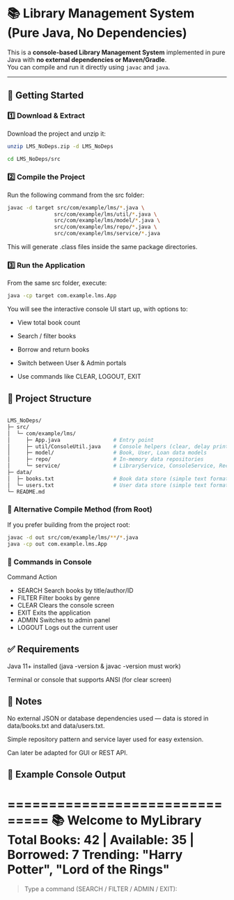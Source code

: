 # 📚 Library Management System (Pure Java, No Dependencies)

This is a **console-based Library Management System** implemented in pure Java with **no external dependencies or Maven/Gradle**.  
You can compile and run it directly using `javac` and `java`.

---

## 🚀 Getting Started

### 1️⃣ Download & Extract
Download the project and unzip it:

```bash
unzip LMS_NoDeps.zip -d LMS_NoDeps
```
```bash
cd LMS_NoDeps/src
```
### 2️⃣ Compile the Project
Run the following command from the src folder:

```bash
javac -d target src/com/example/lms/*.java \
               src/com/example/lms/util/*.java \
               src/com/example/lms/model/*.java \
               src/com/example/lms/repo/*.java \
               src/com/example/lms/service/*.java
```
This will generate .class files inside the same package directories.

### 3️⃣ Run the Application
From the same src folder, execute:

```bash
java -cp target com.example.lms.App
```

You will see the interactive console UI start up, with options to:

- View total book count

- Search / filter books

- Borrow and return books

- Switch between User & Admin portals

- Use commands like CLEAR, LOGOUT, EXIT

## 📂 Project Structure
```bash

LMS_NoDeps/
├─ src/
│  └─ com/example/lms/
│     ├─ App.java                 # Entry point
│     ├─ util/ConsoleUtil.java    # Console helpers (clear, delay print)
│     ├─ model/                   # Book, User, Loan data models
│     ├─ repo/                    # In-memory data repositories
│     └─ service/                 # LibraryService, ConsoleService, Recommendation
├─ data/
│  ├─ books.txt                   # Book data store (simple text format)
│  └─ users.txt                   # User data store (simple text format)
└─ README.md
```
### 🧪 Alternative Compile Method (from Root)
If you prefer building from the project root:

```bash
javac -d out src/com/example/lms/**/*.java
java -cp out com.example.lms.App
```
### 🧰 Commands in Console
Command	Action
- SEARCH	Search books by title/author/ID
- FILTER	Filter books by genre
- CLEAR	Clears the console screen
- EXIT	Exits the application
- ADMIN	Switches to admin panel
- LOGOUT	Logs out the current user

## ✅ Requirements

Java 11+ installed (java -version & javac -version must work)

Terminal or console that supports ANSI (for clear screen)

## 📝 Notes
No external JSON or database dependencies used — data is stored in data/books.txt and data/users.txt.

Simple repository pattern and service layer used for easy extension.

Can later be adapted for GUI or REST API.

## 📸 Example Console Output

===============================
📚 Welcome to MyLibrary
Total Books: 42 | Available: 35 | Borrowed: 7
Trending: "Harry Potter", "Lord of the Rings"
===============================

> Type a command (SEARCH / FILTER / ADMIN / EXIT):
